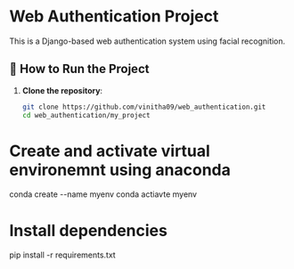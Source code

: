 # Web Authentication Project

This is a Django-based web authentication system using facial recognition.

## 🚀 How to Run the Project

1. **Clone the repository**:
   ```bash
   git clone https://github.com/vinitha09/web_authentication.git
   cd web_authentication/my_project

# Create and activate virtual environemnt using anaconda
conda create --name myenv 
conda actiavte myenv


# Install dependencies
pip install -r requirements.txt
